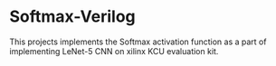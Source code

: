 # Softmax-Verilog

This projects implements the Softmax activation function as a part of implementing LeNet-5 CNN on xilinx KCU evaluation kit.


